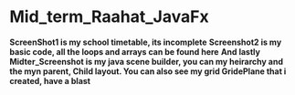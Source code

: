# Mid_term_Raahat_JavaFx
**ScreenShot1 is my school timetable, its incomplete**
**Screenshot2 is my basic code, all the loops and arrays can be found here**
**And lastly Midter_Screenshot is my java scene builder, you can my heirarchy and the myn parent, Child layout. You can also see my grid GridePlane that i created, have a blast**
